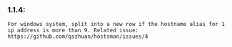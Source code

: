 ### 1.1.4:

    For windows system, split into a new row if the hostname alias for 1 ip address is more than 9. Related issue: https://github.com/qszhuan/hostsman/issues/4
    
